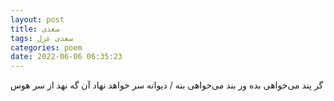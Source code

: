 ```yaml
---
layout: post
title: سعدی
tags: سعدی غزل
categories: poem
date: 2022-06-06 06:35:23
---
```


گر پند می‌خواهی بده ور بند می‌خواهی بنه / دیوانه سر خواهد نهاد آن گه نهد از سر هوس
